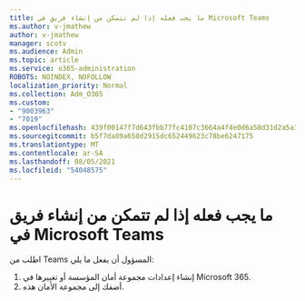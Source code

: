 ```yaml
---
title: ما يجب فعله إذا لم تتمكن من إنشاء فريق في Microsoft Teams
ms.author: v-jmathew
author: v-jmathew
manager: scotv
ms.audience: Admin
ms.topic: article
ms.service: o365-administration
ROBOTS: NOINDEX, NOFOLLOW
localization_priority: Normal
ms.collection: Adm_O365
ms.custom:
- "9003963"
- "7019"
ms.openlocfilehash: 439f00147f7d643fbb77fc4107c3664a4f4e0d6a58d31d2a5a33599fab16185f
ms.sourcegitcommit: b5f7da89a650d2915dc652449623c78be6247175
ms.translationtype: MT
ms.contentlocale: ar-SA
ms.lasthandoff: 08/05/2021
ms.locfileid: "54048575"
---
```

# <a name="what-to-do-if-you-cant-create-a-team-in-microsoft-teams"></a>ما يجب فعله إذا لم تتمكن من إنشاء فريق في Microsoft Teams

اطلب من Teams المسؤول أن يفعل ما يلي:

1. إنشاء إعدادات مجموعة أمان المؤسسة أو تغييرها في Microsoft 365.
2. أضفك إلى مجموعة الأمان هذه.
